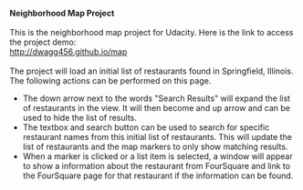 <b>Neighborhood Map Project</b><br/><br/>
This is the neighborhood map project for Udacity.  Here is the link to access the project demo:<br/>
<a href="http://dwagg456.github.io/map">http://dwagg456.github.io/map</a><br/><br/>
The project will load an initial list of restaurants found in Springfield, Illinois.  The following actions can be performed on this page.

<ul>
	<li>The down arrow next to the words "Search Results" will expand the list of restaurants in the view.  It will then become and up arrow and can be used to hide the list of results.</li>
	<li>The textbox and search button can be used to search for specific restaurant names from this initial list of restaurants.  This will update the list of restaurants and the map markers to only show matching results.</li>
	<li>When a marker is clicked or a list item is selected, a window will appear to show a information about the restaurant from FourSquare and link to the FourSquare page for that restaurant if the information can be found.</li>
</ul>






